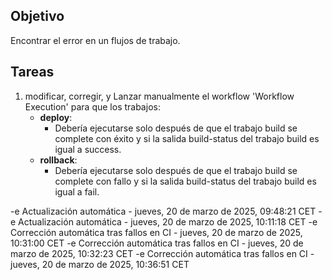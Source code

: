 ## Objetivo

Encontrar el error en un flujos de trabajo.

## Tareas

1. modificar, corregir, y Lanzar manualmente el workflow 'Workflow Execution' para que los trabajos:
     - **deploy**:       
       - Debería ejecutarse solo después de que el trabajo build se complete con éxito y si la salida build-status del trabajo build es igual a success.
     - **rollback**:       
       - Debería ejecutarse solo después de que el trabajo build se complete con fallo y si la salida build-status del trabajo build es igual a fail.
         

-e 
Actualización automática - jueves, 20 de marzo de 2025, 09:48:21 CET
-e 
Actualización automática - jueves, 20 de marzo de 2025, 10:11:18 CET
-e 
Corrección automática tras fallos en CI - jueves, 20 de marzo de 2025, 10:31:00 CET
-e 
Corrección automática tras fallos en CI - jueves, 20 de marzo de 2025, 10:32:23 CET
-e 
Corrección automática tras fallos en CI - jueves, 20 de marzo de 2025, 10:36:51 CET
